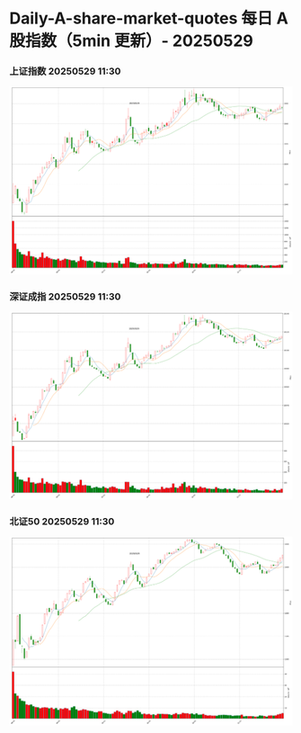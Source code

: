 
# Daily-A-share-market-quotes 每日 A 股指数（5min 更新）- 20250529

### 上证指数 20250529 11:30
![](./fig/2025/5/20250529-sh000001.png)

### 深证成指 20250529 11:30
![](./fig/2025/5/20250529-sz399001.png)

### 北证50 20250529 11:30
![](./fig/2025/5/20250529-bj899050.png)
